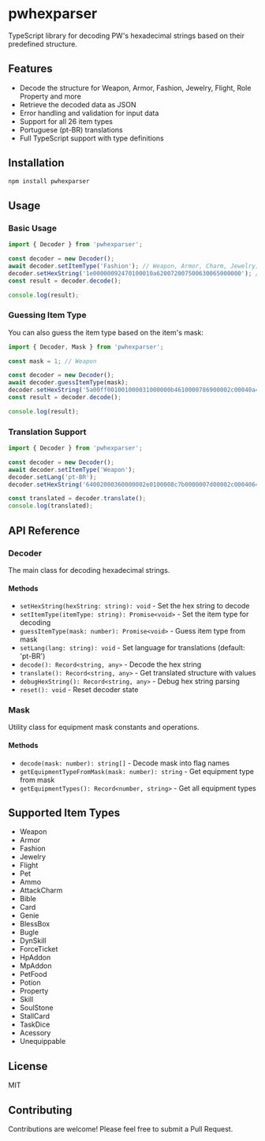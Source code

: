 # pwhexparser

TypeScript library for decoding PW's hexadecimal strings based on their predefined structure.

## Features

- Decode the structure for Weapon, Armor, Fashion, Jewelry, Flight, Role Property and more
- Retrieve the decoded data as JSON
- Error handling and validation for input data
- Support for all 26 item types
- Portuguese (pt-BR) translations
- Full TypeScript support with type definitions

## Installation

```bash
npm install pwhexparser
```

## Usage

### Basic Usage

```typescript
import { Decoder } from 'pwhexparser';

const decoder = new Decoder();
await decoder.setItemType('Fashion'); // Weapon, Armor, Charm, Jewelry, Flight, Card...
decoder.setHexString('1e00000092470100010a620072007500630065000000'); // Mandarin Silk Gown
const result = decoder.decode();

console.log(result);
```

### Guessing Item Type

You can also guess the item type based on the item's mask:

```typescript
import { Decoder, Mask } from 'pwhexparser';

const mask = 1; // Weapon

const decoder = new Decoder();
await decoder.guessItemType(mask);
decoder.setHexString('5a00ff001001000031000000b4610000786900002c00040a4200720075006300650000000000090000000b00000000000000930200009b0500000000000000000000180000000000604000000000010000000000000003000000114500009200000001000000f02300004d000000cf2500000e000000');
const result = decoder.decode();

console.log(result);
```

### Translation Support

```typescript
import { Decoder } from 'pwhexparser';

const decoder = new Decoder();
await decoder.setItemType('Weapon');
decoder.setLang('pt-BR');
decoder.setHexString('64002000360000002e0100008c7b0000007d00002c000406480075007a0002000000c55c00000f00000000000000ad02000004040000000000000000000010000000000020400000000002000900d0070000d007000005000000db21000003000000852500005e010000cc25000012000000e1a1000064000000e1a1000064000000');

const translated = decoder.translate();
console.log(translated);
```

## API Reference

### Decoder

The main class for decoding hexadecimal strings.

#### Methods

- `setHexString(hexString: string): void` - Set the hex string to decode
- `setItemType(itemType: string): Promise<void>` - Set the item type for decoding
- `guessItemType(mask: number): Promise<void>` - Guess item type from mask
- `setLang(lang: string): void` - Set language for translations (default: 'pt-BR')
- `decode(): Record<string, any>` - Decode the hex string
- `translate(): Record<string, any>` - Get translated structure with values
- `debugHexString(): Record<string, any>` - Debug hex string parsing
- `reset(): void` - Reset decoder state

### Mask

Utility class for equipment mask constants and operations.

#### Methods

- `decode(mask: number): string[]` - Decode mask into flag names
- `getEquipmentTypeFromMask(mask: number): string` - Get equipment type from mask
- `getEquipmentTypes(): Record<number, string>` - Get all equipment types

## Supported Item Types

- Weapon
- Armor
- Fashion
- Jewelry
- Flight
- Pet
- Ammo
- AttackCharm
- Bible
- Card
- Genie
- BlessBox
- Bugle
- DynSkill
- ForceTicket
- HpAddon
- MpAddon
- PetFood
- Potion
- Property
- Skill
- SoulStone
- StallCard
- TaskDice
- Acessory
- Unequippable

## License

MIT

## Contributing

Contributions are welcome! Please feel free to submit a Pull Request.
